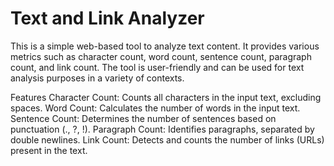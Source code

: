 # Text and Link Analyzer
This is a simple web-based tool to analyze text content. It provides various metrics such as character count, word count, sentence count, paragraph count, and link count. The tool is user-friendly and can be used for text analysis purposes in a variety of contexts.

Features
Character Count: Counts all characters in the input text, excluding spaces.
Word Count: Calculates the number of words in the input text.
Sentence Count: Determines the number of sentences based on punctuation (., ?, !).
Paragraph Count: Identifies paragraphs, separated by double newlines.
Link Count: Detects and counts the number of links (URLs) present in the text.
